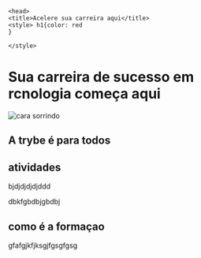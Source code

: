 <!DOCTYPE html
<html>
    <head>
    <title>Acelere sua carreira aqui</title>
    <style> h1{color: red
    }
    
    </style>
 </head>
    <body>
     <h1> Sua carreira de sucesso em rcnologia começa aqui</h1>
    <img src="/images/smiling-image.jpg" alt="cara sorrindo">
<h2>A trybe é para todos</h2>
<h2>atividades </h2>
<p>bjdjdjdjdjddd</p>
<p>dbkfgbdbjgbdbj</p>
<h2>como é a formaçao</h2>
<p>gfafgjkfjksgjfgsgfgsg</p>
</body>
</html> 
